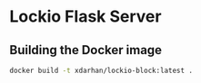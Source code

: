 # Lockio Flask Server

## Building the Docker image
```bash
docker build -t xdarhan/lockio-block:latest .